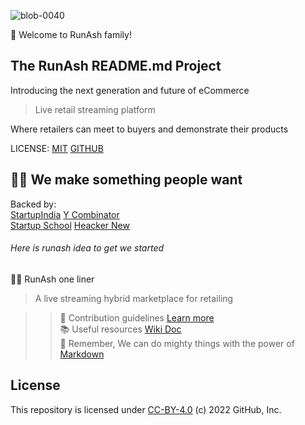 ![blob-0040](https://user-images.githubusercontent.com/61916324/132724592-e5bef25e-36d9-4da8-bbc6-84a24183c8e2.png)
<p align="centre"> 👋 Welcome to RunAsh family! </p>

## The RunAsh README.md Project
Introducing the next generation and future of eCommerce 

>Live retail streaming platform 
>
  Where retailers can meet to buyers and demonstrate their products

LICENSE: [MIT](url) [GITHUB](url)  
  
## 🧑‍💻 We make something people want ##
  Backed by:<br> [StartupIndia](url) [Y Combinator](url)<br>[Startup School](url) [Heacker New](url)
 ###### Here is runash idea to get we started ######
  
 🙋‍♀️ RunAsh one liner<br>
> A live streaming hybrid marketplace for retailing 
  
 >>🌈 Contribution guidelines  [Learn more ](url)<br>
 📚 Useful resources [Wiki Doc](url) <br>
 🧙 Remember, We can do mighty things with the power of [Markdown](https://docs.github.com/github/writing-on-github/getting-started-with-writing-and-formatting-on-github/basic-writing-and-formatting-syntax)


## License
  This repository is licensed under [CC-BY-4.0](../LICENSE) (c) 2022 GitHub, Inc.
